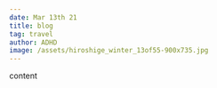 ```yaml
---
date: Mar 13th 21
title: blog
tag: travel
author: ADHD
image: /assets/hiroshige_winter_13of55-900x735.jpg
---
```

content